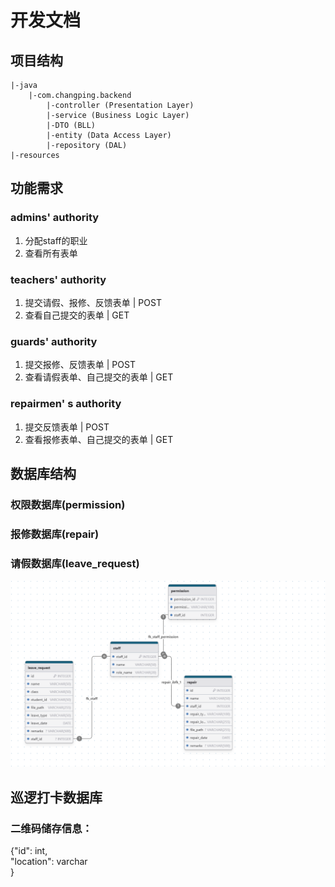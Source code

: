 # 开发文档
## 项目结构
```
|-java
    |-com.changping.backend
        |-controller (Presentation Layer)
        |-service (Business Logic Layer)
        |-DTO (BLL)
        |-entity (Data Access Layer)
        |-repository (DAL)
|-resources
```
## 功能需求
### admins' authority
1. 分配staff的职业
2. 查看所有表单
### teachers' authority
1. 提交请假、报修、反馈表单 | POST
2. 查看自己提交的表单 | GET
### guards' authority
1. 提交报修、反馈表单 | POST
2. 查看请假表单、自己提交的表单 | GET
### repairmen' s authority
1. 提交反馈表单 | POST
2. 查看报修表单、自己提交的表单 | GET

## 数据库结构
### 权限数据库(permission)
### 报修数据库(repair)
### 请假数据库(leave_request)

<img src="./database.png">

## 巡逻打卡数据库
### 二维码储存信息：
{"id": int, <br>
"location": varchar<br>
}
